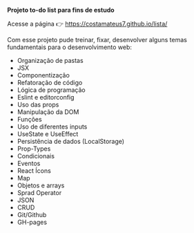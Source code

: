 **Projeto to-do list para fins de estudo**

Acesse a página 👉 https://costamateus7.github.io/lista/

Com esse projeto pude treinar, fixar, desenvolver alguns temas fundamentais para o desenvolvimento web:

- Organização de pastas
- JSX
- Componentização
- Refatoração de código
- Lógica de programação
- Eslint e editorconfig
- Uso das props
- Manipulação da DOM
- Funções
- Uso de diferentes inputs
- UseState e UseEffect
- Persistência de dados (LocalStorage)
- Prop-Types
- Condicionais
- Eventos
- React Ícons
- Map
- Objetos e arrays
- Sprad Operator
- JSON
- CRUD
- Git/Github
- GH-pages

